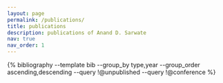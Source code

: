 ```yaml
---
layout: page
permalink: /publications/
title: publications
description: publications of Anand D. Sarwate
nav: true
nav_order: 1
---
```

<!-- _pages/publications.md -->
<div class="publications">	

{% bibliography --template bib --group_by type,year --group_order ascending,descending --query !@unpublished --query !@conference %}

</div>
